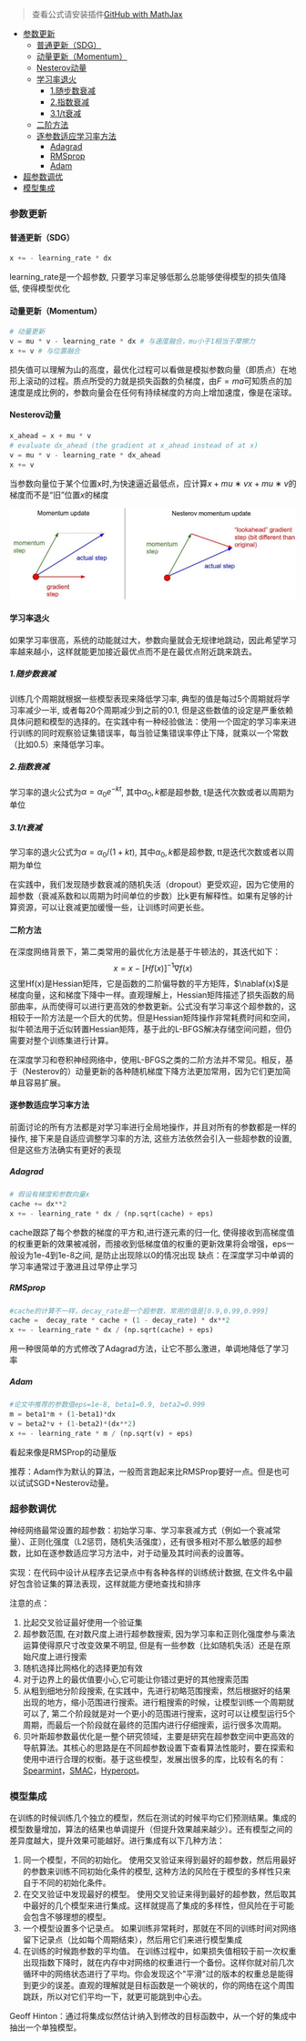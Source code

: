 > 查看公式请安装插件[GitHub with MathJax](https://chrome.google.com/webstore/detail/github-with-mathjax/ioemnmodlmafdkllaclgeombjnmnbima)

<!-- TOC -->

- [参数更新](#参数更新)
    - [普通更新（SDG）](#普通更新sdg)
    - [动量更新（Momentum）](#动量更新momentum)
    - [Nesterov动量](#nesterov动量)
    - [学习率退火](#学习率退火)
        - [1.随步数衰减](#1随步数衰减)
        - [2.指数衰减](#2指数衰减)
        - [3.1/t衰减](#31t衰减)
    - [二阶方法](#二阶方法)
    - [逐参数适应学习率方法](#逐参数适应学习率方法)
        - [Adagrad](#adagrad)
        - [RMSprop](#rmsprop)
        - [Adam](#adam)
- [超参数调优](#超参数调优)
- [模型集成](#模型集成)

<!-- /TOC -->
### 参数更新
#### 普通更新（SDG）

```python
x += - learning_rate * dx 
```

learning_rate是一个超参数, 只要学习率足够低那么总能够使得模型的损失值降低, 使得模型优化

#### 动量更新（Momentum）

```python
# 动量更新
v = mu * v - learning_rate * dx # 与速度融合，mu小于1相当于摩擦力
x += v # 与位置融合
```

损失值可以理解为山的高度，最优化过程可以看做是模拟参数向量（即质点）在地形上滚动的过程。质点所受的力就是损失函数的负梯度，由$F=ma$可知质点的加速度是成比例的，参数向量会在任何有持续梯度的方向上增加速度，像是在滚球。

#### Nesterov动量

```python
x_ahead = x + mu * v
# evaluate dx_ahead (the gradient at x_ahead instead of at x)
v = mu * v - learning_rate * dx_ahead
x += v
```

当参数向量位于某个位置x时,为快速逼近最低点，应计算$x+mu∗vx+mu∗v$的梯度而不是“旧”位置$x$的梯度

![Nesterov](image/nesterov.jpeg)

#### 学习率退火
如果学习率很高，系统的动能就过大，参数向量就会无规律地跳动，因此希望学习率越来越小，这样就能更加接近最优点而不是在最优点附近跳来跳去。
##### 1.随步数衰减
训练几个周期就根据一些模型表现来降低学习率, 典型的值是每过5个周期就将学习率减少一半, 或者每20个周期减少到之前的0.1, 但是这些数值的设定是严重依赖具体问题和模型的选择的。在实践中有一种经验做法：使用一个固定的学习率来进行训练的同时观察验证集错误率，每当验证集错误率停止下降，就乘以一个常数（比如0.5）来降低学习率。
##### 2.指数衰减
学习率的退火公式为$α=α_0e^{−kt}$, 其中$α_0,k$都是超参数, t是迭代次数或者以周期为单位
##### 3.1/t衰减
学习率的退火公式为$α=α_0/(1+kt)$, 其中$α_0,k$都是超参数, tt是迭代次数或者以周期为单位

在实践中，我们发现随步数衰减的随机失活（dropout）更受欢迎，因为它使用的超参数（衰减系数和以周期为时间单位的步数）比k更有解释性。如果有足够的计算资源，可以让衰减更加缓慢一些，让训练时间更长些。

#### 二阶方法
在深度网络背景下，第二类常用的最优化方法是基于牛顿法的，其迭代如下：
$$ x = x-[Hf(x)]^{-1}\nabla f(x) $$
这里Hf(x)是Hessian矩阵，它是函数的二阶偏导数的平方矩阵，$\nablaf(x)$是梯度向量，这和梯度下降中一样。直观理解上，Hessian矩阵描述了损失函数的局部曲率，从而使得可以进行更高效的参数更新。公式没有学习率这个超参数的，这相较于一阶方法是一个巨大的优势。但是Hessian矩阵操作非常耗费时间和空间，拟牛顿法用于近似转置Hessian矩阵，基于此的L-BFGS解决存储空间问题，但仍需要对整个训练集进行计算。

在深度学习和卷积神经网络中，使用L-BFGS之类的二阶方法并不常见。相反，基于（Nesterov的）动量更新的各种随机梯度下降方法更加常用，因为它们更加简单且容易扩展。

#### 逐参数适应学习率方法
前面讨论的所有方法都是对学习率进行全局地操作，并且对所有的参数都是一样的操作, 接下来是自适应调整学习率的方法, 这些方法依然会引入一些超参数的设置, 但是这些方法确实有更好的表现

##### Adagrad
```python
# 假设有梯度和参数向量x
cache += dx**2
x += - learning_rate * dx / (np.sqrt(cache) + eps)
```

cache跟踪了每个参数的梯度的平方和,进行逐元素的归一化, 使得接收到高梯度值的权重更新的效果被减弱，而接收到低梯度值的权重的更新效果将会增强，eps一般设为1e-4到1e-8之间, 是防止出现除以0的情况出现
缺点：在深度学习中单调的学习率通常过于激进且过早停止学习

##### RMSprop

```python
#cache的计算不一样，decay_rate是一个超参数，常用的值是[0.9,0.99,0.999]
cache =  decay_rate * cache + (1 - decay_rate) * dx**2
x += - learning_rate * dx / (np.sqrt(cache) + eps)
```

用一种很简单的方式修改了Adagrad方法，让它不那么激进，单调地降低了学习率

##### Adam

```python
#论文中推荐的参数值eps=1e-8, beta1=0.9, beta2=0.999
m = beta1*m + (1-beta1)*dx
v = beta2*v + (1-beta2)*(dx**2)
x += - learning_rate * m / (np.sqrt(v) + eps)
```

看起来像是RMSProp的动量版

推荐：Adam作为默认的算法，一般而言跑起来比RMSProp要好一点。但是也可以试试SGD+Nesterov动量。

### 超参数调优
神经网络最常设置的超参数：初始学习率、学习率衰减方式（例如一个衰减常量）、正则化强度（L2惩罚，随机失活强度），还有很多相对不那么敏感的超参数，比如在逐参数适应学习方法中，对于动量及其时间表的设置等。

实现：在代码中设计从程序去记录点中有各种各样的训练统计数据, 在文件名中最好包含验证集的算法表现，这样就能方便地查找和排序

注意的点：
1. 比起交叉验证最好使用一个验证集
2. 超参数范围, 在对数尺度上进行超参数搜索, 因为学习率和正则化强度参与乘法运算使得原尺寸改变效果不明显, 但是有一些参数（比如随机失活）还是在原始尺度上进行搜索
3. 随机选择比网格化的选择更加有效
4. 对于边界上的最优值要小心,它可能让你错过更好的其他搜索范围
5. 从粗到细地分阶段搜索, 在实践中，先进行初略范围搜索，然后根据好的结果出现的地方，缩小范围进行搜索。进行粗搜索的时候，让模型训练一个周期就可以了, 第二个阶段就是对一个更小的范围进行搜索，这时可以让模型运行5个周期，而最后一个阶段就在最终的范围内进行仔细搜索，运行很多次周期。
6. 贝叶斯超参数最优化是一整个研究领域，主要是研究在超参数空间中更高效的导航算法。其核心的思路是在不同超参数设置下查看算法性能时，要在探索和使用中进行合理的权衡。基于这些模型，发展出很多的库，比较有名的有：[Spearmint](https://github.com/JasperSnoek/spearmint)，[SMAC](http://www.cs.ubc.ca/labs/beta/Projects/SMAC/)，[Hyperopt](http://jaberg.github.io/hyperopt/)。

### 模型集成
在训练的时候训练几个独立的模型，然后在测试的时候平均它们预测结果。集成的模型数量增加，算法的结果也单调提升（但提升效果越来越少）。还有模型之间的差异度越大，提升效果可能越好。进行集成有以下几种方法：
1. 同一个模型，不同的初始化。
使用交叉验证来得到最好的超参数，然后用最好的参数来训练不同初始化条件的模型, 这种方法的风险在于模型的多样性只来自于不同的初始化条件。
2. 在交叉验证中发现最好的模型。 
使用交叉验证来得到最好的超参数，然后取其中最好的几个模型来进行集成。这样就提高了集成的多样性，但风险在于可能会包含不够理想的模型。
3. 一个模型设置多个记录点。
如果训练非常耗时，那就在不同的训练时间对网络留下记录点（比如每个周期结束），然后用它们来进行模型集成
4. 在训练的时候跑参数的平均值。
在训练过程中，如果损失值相较于前一次权重出现指数下降时，就在内存中对网络的权重进行一个备份。这样你就对前几次循环中的网络状态进行了平均。你会发现这个"平滑"过的版本的权重总是能得到更少的误差。直观的理解就是目标函数是一个碗状的，你的网络在这个周围跳跃，所以对它们平均一下，就更可能跳到中心去。

Geoff Hinton：通过将集成似然估计纳入到修改的目标函数中，从一个好的集成中抽出一个单独模型。